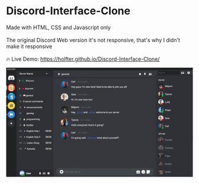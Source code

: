 # Discord-Interface-Clone

Made with HTML, CSS and Javascript only
<br/>
<br/>
The original Discord Web version it's not responsive, that's why I didn't make it responsive
<br/>
<br/>
🔥 Live Demo: https://holfter.github.io/Discord-Interface-Clone/

![](images/preview.gif)
